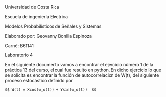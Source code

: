 Universidad de Costa Rica

Escuela de ingeniería Eléctrica

Modelos Probabilísticos de Señales y Sistemas

Elaborado por: Geovanny Bonilla Espinoza

Carné: B61141

Laboratorio 4




En el siguiente documento vamos a encontrar el ejercicio número 1 de la práctica 13 del curso, el cual fue resulto en python. En dicho ejercicio lo que se solicita es encontrar
la función de autocorrelacion de W(t), del siguiente proceso estocástico definido por 

    $$ W(t) = Xcos(w_o(t)) + Ysin(w_o(t))  $$

